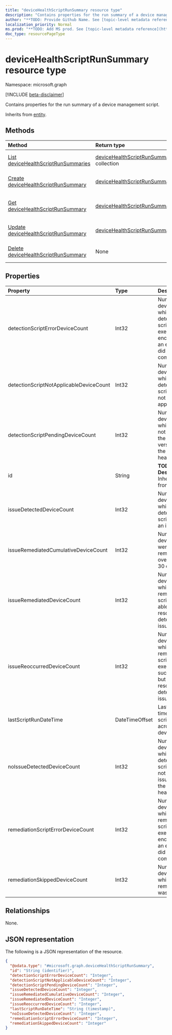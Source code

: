```yaml
---
title: "deviceHealthScriptRunSummary resource type"
description: "Contains properties for the run summary of a device management script."
author: "**TODO: Provide Github Name. See [topic-level metadata reference](https://msgo.azurewebsites.net/add/document/guidelines/metadata.html#topic-level-metadata)**"
localization_priority: Normal
ms.prod: "**TODO: Add MS prod. See [topic-level metadata reference](https://msgo.azurewebsites.net/add/document/guidelines/metadata.html#topic-level-metadata)**"
doc_type: resourcePageType
---
```


# deviceHealthScriptRunSummary resource type

Namespace: microsoft.graph

[!INCLUDE [beta-disclaimer](../../includes/beta-disclaimer.md)]

Contains properties for the run summary of a device management script.


Inherits from [entity](../resources/entity.md).

## Methods
|Method|Return type|Description|
|:---|:---|:---|
|[List deviceHealthScriptRunSummaries](../api/devicehealthscriptrunsummary-list.md)|[deviceHealthScriptRunSummary](../resources/devicehealthscriptrunsummary.md) collection|Get a list of the [deviceHealthScriptRunSummary](../resources/devicehealthscriptrunsummary.md) objects and their properties.|
|[Create deviceHealthScriptRunSummary](../api/devicehealthscriptrunsummary-create.md)|[deviceHealthScriptRunSummary](../resources/devicehealthscriptrunsummary.md)|Create a new [deviceHealthScriptRunSummary](../resources/devicehealthscriptrunsummary.md) object.|
|[Get deviceHealthScriptRunSummary](../api/devicehealthscriptrunsummary-get.md)|[deviceHealthScriptRunSummary](../resources/devicehealthscriptrunsummary.md)|Read the properties and relationships of a [deviceHealthScriptRunSummary](../resources/devicehealthscriptrunsummary.md) object.|
|[Update deviceHealthScriptRunSummary](../api/devicehealthscriptrunsummary-update.md)|[deviceHealthScriptRunSummary](../resources/devicehealthscriptrunsummary.md)|Update the properties of a [deviceHealthScriptRunSummary](../resources/devicehealthscriptrunsummary.md) object.|
|[Delete deviceHealthScriptRunSummary](../api/devicehealthscriptrunsummary-delete.md)|None|Deletes a [deviceHealthScriptRunSummary](../resources/devicehealthscriptrunsummary.md) object.|

## Properties
|Property|Type|Description|
|:---|:---|:---|
|detectionScriptErrorDeviceCount|Int32|Number of devices on which the detection script execution encountered an error and did not complete|
|detectionScriptNotApplicableDeviceCount|Int32|Number of devices for which the detection script was not applicable|
|detectionScriptPendingDeviceCount|Int32|Number of devices which have not yet run the latest version of the device health script|
|id|String|**TODO: Add Description** Inherited from [entity](../resources/entity.md).|
|issueDetectedDeviceCount|Int32|Number of devices for which the detection script found an issue|
|issueRemediatedCumulativeDeviceCount|Int32|Number of devices that were remediated over the last 30 days|
|issueRemediatedDeviceCount|Int32|Number of devices for which the remediation script was able to resolve the detected issue|
|issueReoccurredDeviceCount|Int32|Number of devices for which the remediation script executed successfully but failed to resolve the detected issue|
|lastScriptRunDateTime|DateTimeOffset|Last run time for the script across all devices|
|noIssueDetectedDeviceCount|Int32|Number of devices for which the detection script did not find an issue and the device is healthy|
|remediationScriptErrorDeviceCount|Int32|Number of devices for which the remediation script execution encountered an error and did not complete|
|remediationSkippedDeviceCount|Int32|Number of devices for which remediation was skipped|

## Relationships
None.

## JSON representation
The following is a JSON representation of the resource.
<!-- {
  "blockType": "resource",
  "keyProperty": "id",
  "@odata.type": "microsoft.graph.deviceHealthScriptRunSummary",
  "baseType": "microsoft.graph.entity",
  "openType": false
}
-->
``` json
{
  "@odata.type": "#microsoft.graph.deviceHealthScriptRunSummary",
  "id": "String (identifier)",
  "detectionScriptErrorDeviceCount": "Integer",
  "detectionScriptNotApplicableDeviceCount": "Integer",
  "detectionScriptPendingDeviceCount": "Integer",
  "issueDetectedDeviceCount": "Integer",
  "issueRemediatedCumulativeDeviceCount": "Integer",
  "issueRemediatedDeviceCount": "Integer",
  "issueReoccurredDeviceCount": "Integer",
  "lastScriptRunDateTime": "String (timestamp)",
  "noIssueDetectedDeviceCount": "Integer",
  "remediationScriptErrorDeviceCount": "Integer",
  "remediationSkippedDeviceCount": "Integer"
}
```


